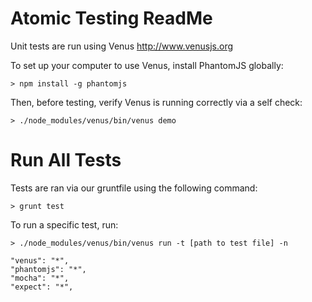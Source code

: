 Atomic Testing ReadMe
=====================
Unit tests are run using Venus
http://www.venusjs.org

To set up your computer to use Venus, install PhantomJS globally:
```
> npm install -g phantomjs
```

Then, before testing, verify Venus is running correctly via a self check:
```
> ./node_modules/venus/bin/venus demo
```

Run All Tests
=============
Tests are ran via our gruntfile using the following command:

```
> grunt test
```

To run a specific test, run:
```
> ./node_modules/venus/bin/venus run -t [path to test file] -n
```

    "venus": "*",
    "phantomjs": "*",
    "mocha": "*",
    "expect": "*",
